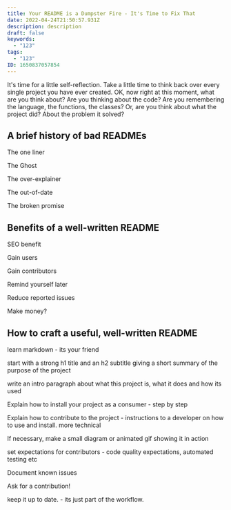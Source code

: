 ```yaml
---
title: Your README is a Dumpster Fire - It's Time to Fix That
date: 2022-04-24T21:50:57.931Z
description: description
draft: false
keywords:
  - "123"
tags:
  - "123"
ID: 1650837057854
---
```

It's time for a little self-reflection. Take a little time to think back over every single project you have ever created. OK, now right at this moment, what are you think about? Are you thinking about the code? Are you remembering the language, the functions, the classes? Or, are you think about what the project did? About the problem it solved? 

## A brief history of bad READMEs

The one liner

The Ghost

The over-explainer

The out-of-date

The broken promise

## Benefits of a well-written README

SEO benefit

Gain users

Gain contributors

Remind yourself later

Reduce reported issues

Make money?

## How to craft a useful, well-written README

learn markdown - its your friend

start with a strong h1 title and an h2 subtitle giving a short summary of the purpose of the project

write an intro paragraph about what this project is, what it does and how its used

Explain how to install your project as a consumer - step by step

Explain how to contribute to the project - instructions to a developer on how to use and install. more technical 

If necessary, make a small diagram or animated gif showing it in action

set expectations for contributors - code quality expectations, automated testing etc

Document known issues 

Ask for a contribution!

keep it up to date. - its just part of the workflow.